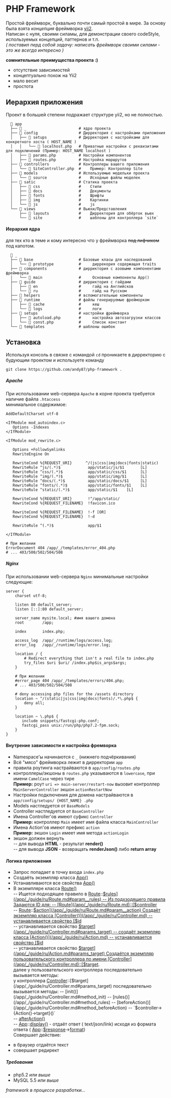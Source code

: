 # PHP Framework

Простой фреймворк, буквально почти самый простой в мире.
За основу была взята *концепция* фреймворка [yii2](https://github.com/yiisoft/yii2-app-advanced).  
Написан с нуля, своими силамы, для демонстрации своего codeStyle, используемых концепций, паттернов и т.п.  
*( поставил перд собой задачу: написать фреймворк своими силами - это же всегда интересно )*
  
**сомнительные преимущества проекта :)**  
- отсутствие зависимостей
- концептуально похож на Yii2
- мало весит
- простота



## Иерархия приложения 
 
Проект в большей степени подражает структуре yii2, но не полностью.
```
  📁 app
  ├── 📁 _                       # ядро проекта
  ├── 📁 config                  # Дирректория с настройками приложения
  │   ├── 📁 setups              # Дирректория с настройками для конкретного хоста ( HOST_NAME )
  │   │   └── 📄 localhost.php   # Приватные настройки с реквизитами для подключений (Пример: HOST_NAME localhost )
  │   ├── 📄 params.php          # Настройки компонентов
  │   ├── 📄 routes.php          # Настройка маршрутов
  ├── 📁 controllers             # Контроллеры вашего приложения
  │   └── 📄 SiteController.php  #    Пример: Контроллер Site
  ├── 📁 models                  # Используемые модельки проекта 
  │   └── 📁 source              #    Исходные файлы моделек
  ├── 📁 satic                   # Статика проекта
  │   ├── 📁 css                 #    Стили
  │   ├── 📁 docs                #    Документы
  │   ├── 📁 fonts               #    Шрифты
  │   ├── 📁 img                 #    Картинки
  │   └── 📁 js                  #    js
  └── 📁 views                   # Вьюхи/Представления
      ├── 📁 layouts             #    Дирректория для обёрток вьюх
      └── 📁 site                #    шаблоны для контроллера `site`
```



#### Иерархия ядра
  
для тех кто в теме и кому интересно что у фреймворка ~~под лифчиком~~ под капотом.
```
  📁 _
  ├── 📁 base                    # Базовые класы для наследований
  │   └── 📁 prototype           #     диррекория содержащая traits 
  ├── 📁 components              # дирриктория с азовыми компонентами фреймворка
  │   └── 📁 main                #     Основные компоненты App() 
  ├── 📁 guide                   # дирриктория с гайдами
  │   ├── 📁 en                  #     гайд на Английсков
  │   └── 📁 ru                  #     гайд на Русском
  ├── 📁 helpers                 # вспомогательные компоненты
  ├── 📁 runtime                 # файлы генерируемые фрейморком
  │   ├── 📁 cache               #     кеш
  │   └── 📁 logs                #     логи
  ├── 📁 setups                  # настройки фреймворка
  │   ├── 📄 autoload.php        #     настройка автозагрузки классов
  │   └── 📄 const.php           #     Список констант
  └── 📁 templates               # шаблоны ошибок
```



## Установка

Используя консоль в связке с командой `cd` проникаете в дирректорию с будующим проектом и используете команду

`git clone https://github.com/andy87/php-framework .`



##### Apache 
 
При использовании web-сервера `Apache` в корне проекта требуется наличие файла `.htaccess`  
минимальное содержимое:
```
AddDefaultCharset utf-8 

<IfModule mod_autoindex.c>
   Options -Indexes
</IfModule>

<IfModule mod_rewrite.c>

   Options +FollowSymlinks
   RewriteEngine On

   RewriteCond %{REQUEST_URI}      ^/(js|css|img|docs|fonts|static)
   RewriteRule ^js/(.*)$            app/static/js/$1       [L]
   RewriteRule ^css/(.*)$           app/static/css/$1      [L]
   RewriteRule ^img/(.*)$           app/static/img/$1      [L]
   RewriteRule ^docs/(.*)$          app/static/docs/$1     [L]
   RewriteRule ^fonts/(.*)$         app/static/fonts/$1    [L]
   RewriteRule ^static/(.*)$        app/static/$1    [L]

   RewriteCond %{REQUEST_URI}       !^/app/static/
   RewriteCond %{REQUEST_FILENAME}  !favicon.ico

   RewriteCond %{REQUEST_FILENAME}  !-f [OR]
   RewriteCond %{REQUEST_FILENAME}  !-d

   RewriteRule ^(.*)$               app/$1

</IfModule>

# При желании
ErrorDocument 404 /app/_/templates/error_404.php
# ... 403/500/502/504/508
```



##### Nginx  

При использовании web-сервера `Nginx` минимальные настройки следующие:
```
server {
    charset utf-8;
    
    listen 80 default_server;
    listen [::]:80 default_server;
    
    server_name mysite.local; #имя вашего домена
    root        /app;

    index       index.php;
    
    access_log  /app/_/runtime/logs/access.log;
    error_log   /app/_/runtime/logs/error.log;
    
    location / {
        # Redirect everything that isn't a real file to index.php
        try_files $uri $uri/ /index.php$is_args$args;
    }
    
    # При желании
    #error_page 404 /app/_/templates/errors/404.php;
    # ... 403/500/502/504/508
    
    # deny accessing php files for the /assets directory
    location ~ ^/(static|js|css|img|docs|fonts)/.*\.php$ {
        deny all;
    }
   
    location ~ \.php$ {
       include snippets/fastcgi-php.conf;
       fastcgi_pass unix:/run/php/php7.2-fpm.sock;
    }
}   
```



#### Внутрение зависимости и настройка фремворка

- Namespace'ы начинаются с `_` (нижнего подчёркивания)  
- Всё "мясо" фреймворка лежит в дирректории `app`  
- правила роутинга настрайваются в `app/config/routes.php`
- контроллеры/экшоны в `routes.php` указываются в `lowercase`, при имени `CamelCase` через тире  
**Пример:** роут `uri => main-server/restart-now` вызовит контроллер `MainServerController` экшон `actionRestartNow` 
- Настройки подключения для домена настрайваются в `app/config/setups/ {HOST_NAME} .php`    
- Models настледуется от `BaseModels`  
- Controller настледуется от `BaseController`  
- Имена Controller'ов имеют суфикс `Controller`  
**Пример:** контроллер `Main` имеет имя файла класса `MainController`  
- Имена Action'ов имеют префикс `action`  
**Пример:** экшон `Login` имеет имя метода `actionLogin`  
- экшон должен вернуть  
-- для вывода **HTML** - результат **render()**  
-- для вывода **JSON** - возвращать **renderJson()** либо **return array**  


#### Логика приложения

- Запрос попадает в точку входа `index.php`  
- Создаёть экземпляр класса [App()](/app/_/guide/ru/App.md)  
- Устанавливаются все свойства [App()](/app/_/guide/ru/App.md)  
- В экземпляре класса [Route()](/app/_/guide/ru/Route.md)   
 -- Ищется подходящее правило в [Route](/app/_/guide/ru/Route.md)::[$rules](/app/_/guide/ru/Route.md#param__rules)  
 -- Из подхзодящего правила Задаются ID для:    
 -- [Route](/app/_/guide/ru/Route.md)::[$controller](/app/_/guide/ru/Route.md#param__controller)  
 -- [Route](/app/_/guide/ru/Route.md)::[$action](/app/_/guide/ru/Route.md#param__action)  
Создаёт экземпляр класса [Controller()](/app/_/guide/ru/Controller.md)  
-- устанавливается свойство [$id](/app/_/guide/ru/Controller.md#params_id)  
-- устанавливается свойство [$target](/app/_/guide/ru/Controller.md#params_target)  
-- создаёт экземпляр класса [Action()](/app/_/guide/ru/Action.md)  
-- устанавливается свойство [$id](/app/_/guide/ru/Action.md#params_id)  
-- устанавливается свойство [$target](/app/_/guide/ru/Action.md#params_target)  
Создаётся экземпляр пользовательского контроллера по имени [Controller](/app/_/guide/ru/Controller.md)::[$target](/app/_/guide/ru/Controller.md#params_target).   
далее у пользовательского контроллера последовательно вызывается методы:  
у контроллера [Controller](/app/_/guide/ru/Controller.md)::[$target](/app/_/guide/ru/Controller.md#params_target) последовательно вызывается методы:  
-- [init()](/app/_/guide/ru/Controller.md#method_init)   
-- [rules()](/app/_/guide/ru/Controller.md#method_rules)   
-- [beforeAction()](/app/_/guide/ru/Controller.md#method_beforeAction)  
-- `$controller->{Action()->target}()`  
-- [afterAction()](/app/_/guide/ru/Controller.md#method_beforeAction)  
-- [App](/app/_/guide/ru/App.md)::[display()](/app/_/guide/ru/App.md#method_display)   - отдаёт ответ ( text/json/link)
 исходя из формата ответа ( 
[App](/app/_/guide/ru/App.md)::[$response](/app/_/guide/ru/Response.md)->[format](/app/_/guide/ru/Response.md#params_format))  
 Совершает действие:
 * в браузер отдаётся текст
 * совершает редирект



##### Требования

- php5.2 *или выше*
- MySQL 5.5 *или выше*

*framework в процессе разработки...*